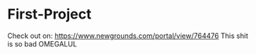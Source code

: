 # First-Project
Check out on: https://www.newgrounds.com/portal/view/764476
This shit is so bad OMEGALUL
